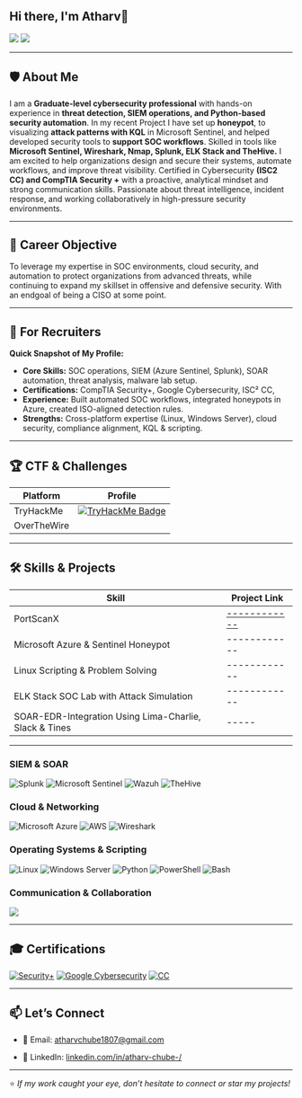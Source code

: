 ## Hi there, I'm Atharv👋
<a href="https://www.linkedin.com/in/atharv-chube"><img src="https://img.shields.io/badge/-LinkedIn-0072b1?&style=for-the-badge&logo=linkedin&logoColor=white" /></a> 
<a href="mailto:atharvchube1807@gmail.com"><img src="https://img.shields.io/badge/-Email_Me-D14836?style=for-the-badge&logo=gmail&logoColor=white" /></a>

---

## 🛡️ About Me
I am a **Graduate-level cybersecurity professional** with hands-on experience in **threat detection, SIEM operations, and Python-based security automation**. In my recent Project I have set up **honeypot**, to visualizing **attack patterns with KQL** in Microsoft Sentinel, and helped developed security tools to **support SOC workflows**. Skilled  in tools like **Microsoft Sentinel, Wireshark, Nmap, Splunk, ELK Stack and TheHive.** I am excited to help organizations design and secure their systems, automate workflows, and improve threat visibility. Certified in Cybersecurity **(ISC2 CC) and CompTIA Security +** with a proactive, analytical mindset and strong communication skills. Passionate about threat intelligence, incident response, and working collaboratively in high-pressure security environments. 

---

## 🎯 Career Objective
To leverage my expertise in SOC environments, cloud security, and automation to protect organizations from advanced threats, while continuing to expand my skillset in offensive and defensive security. With an endgoal of being a CISO at some point.

---

## 📌 For Recruiters
**Quick Snapshot of My Profile:**
- **Core Skills:** SOC operations, SIEM (Azure Sentinel, Splunk), SOAR automation, threat analysis, malware lab setup.
- **Certifications:** CompTIA Security+, Google Cybersecurity, ISC² CC, <!-- ISO 27001 Lead Auditor.-->
- **Experience:** Built automated SOC workflows, integrated honeypots in Azure, created ISO-aligned detection rules.
- **Strengths:** Cross-platform expertise (Linux, Windows Server), cloud security, compliance alignment, KQL & scripting.

---

## 🏆 CTF & Challenges
| Platform      | Profile |
|---------------|---------|
| TryHackMe     | [<img src="https://tryhackme-badges.s3.amazonaws.com/DEVILshead.png" alt="TryHackMe Badge" />](https://tryhackme.com/p/DEVILshead)
| OverTheWire   | <!-- [![OverTheWire Badge](https://img.shields.io/badge/-Writeups-4EAA25?style=for-the-badge&logo=gnu-bash&logoColor=white)](https://medium.com/@AChube/overthewire-bandit-walkthrough-a-beginners-path-to-master-linux-and-security-) --> |


---
## 🛠️ Skills & Projects
| Skill                                         | Project Link |
|-----------------------------------------------|--------------|
| PortScanX                 | [------------ ](https://github.com/apc1807/PortScanX)|
| Microsoft Azure & Sentinel Honeypot           | ------------ |
| Linux Scripting & Problem Solving             | ------------ |
| ELK Stack SOC Lab with Attack Simulation      | ------------ |
| SOAR-EDR-Integration Using Lima-Charlie, Slack & Tines |-----|

---
<!--
## 🔧 Tools & Technologies

### SOAR & Automation
[![Tines](https://img.shields.io/badge/-Tines-0072b1?&style=for-the-badge&logo=Tines&logoColor=white)](https://github.com/AChube/SOAR-EDR-Integration-Using-Lima-Charlie-Slack-Tines/tree/main)
[![LimaCharlie](https://img.shields.io/badge/-LimaCharlie-4D4D4D?&style=for-the-badge&logo=LimaCharlie&logoColor=white)](https://github.com/apc1807/SOAR-EDR-Integration-Using-Lima-Charlie-Slack-Tines/tree/main)
-->

### SIEM & SOAR
![Splunk](https://img.shields.io/badge/-Splunk-000000?style=for-the-badge&logo=Splunk&logoColor=white) ![Microsoft Sentinel](https://img.shields.io/badge/-Microsoft_Sentinel-0078D4?&style=for-the-badge&logo=Microsoft&logoColor=white) <!--(https://medium.com/@AChube/azure-honeypot-tracking-cyber-attacks-in-real-time-with-microsoft-sentinel-)--> ![Wazuh](https://img.shields.io/badge/-Wazuh-0047AB?style=for-the-badge&logo=Security&logoColor=white) <!--(https://medium.com/@AChube/comprehensive-soc-automation-project-integrating-wazuh-soar-and-thehive-)--> ![TheHive](https://img.shields.io/badge/-TheHive-FFD700?style=for-the-badge) <!--(https://medium.com/@AChube/comprehensive-soc-automation-project-integrating-wazuh-soar-and-thehive-)-->

### Cloud & Networking
![Microsoft Azure](https://img.shields.io/badge/-Microsoft_Azure-0078D4?&style=for-the-badge&logo=Microsoft-Azure&logoColor=white) <!--(https://medium.com/@AChube/azure-honeypot-tracking-cyber-attacks-in-real-time-with-microsoft-sentinel)--> ![AWS](https://img.shields.io/badge/-AWS-232F3E?style=for-the-badge&logo=amazon-aws&logoColor=white) ![Wireshark](https://img.shields.io/badge/-Wireshark-1679A7?&style=for-the-badge&logo=Wireshark&logoColor=white)

### Operating Systems & Scripting
![Linux](https://img.shields.io/badge/-Linux-FCC624?&style=for-the-badge&logo=Linux&logoColor=black) <!--(https://medium.com/@AChube/overthewire-bandit-walkthrough-a-beginners-path-to-master-linux-and-security-)--> ![Windows Server](https://img.shields.io/badge/-Windows_Server-0078D4?&style=for-the-badge&logo=Windows&logoColor=white) ![Python](https://img.shields.io/badge/-Python-3776AB?&style=for-the-badge&logo=Python&logoColor=white) ![PowerShell](https://img.shields.io/badge/-PowerShell-5391FE?&style=for-the-badge&logo=powershell&logoColor=white) ![Bash](https://img.shields.io/badge/-Bash_Scripting-4EAA25?&style=for-the-badge&logo=GNU-Bash&logoColor=white)

### Communication & Collaboration
<div>
   <!-- <a href="https://github.com/MHase00/SOAR-EDR-Integration-Using-Lima-Charlie-Slack-Tines/tree/main">--><img src="https://img.shields.io/badge/-Slack-4A154B?&style=for-the-badge&logo=Slack&logoColor=white" />  <!--</a>
</div> -->

</details>

---

## 🎓 Certifications
[![Security+](https://img.shields.io/badge/-Security%2B-FF0000?&style=for-the-badge&logo=CompTIA&logoColor=white)](https://www.credly.com/earner/earned/badge/58a2d447-afb5-4c56-b0fb-6c1acb233db4)
[![Google Cybersecurity](https://img.shields.io/badge/-Google%20Cybersecurity-4285F4?&style=for-the-badge&logo=Google&logoColor=white)](https://www.credly.com/earner/earned/badge/e5434f75-ecec-4adc-8829-bf2718731c25)
[![CC](https://img.shields.io/badge/CC-FFFFFF?style=for-the-badge&logo=ISC2&logoColor=black)](https://www.credly.com/earner/earned/badge/5c4cb335-a7cc-47a9-918a-130a940e0b7c)

<!-- [![ISO 27001 Lead Auditor](https://img.shields.io/badge/ISO%2027001%3A2022-Lead%20Auditor-6A0DAD?&style=for-the-badge)](https://www.credly.com/badges/002e9428-b53b-4df7-9d00-058ec292009b/public_url) -->

---

## 📫 Let’s Connect
- 📧 Email: atharvchube1807@gmail.com  
<!-- 🌐 Medium: [AChube](https://medium.com/@atharvchube)  -->
- 💼 LinkedIn: [linkedin.com/in/atharv-chube-/](https://www.linkedin.com/in/atharv-chube-/)  
---

⭐ *If my work caught your eye, don’t hesitate to connect or star my projects!*



<!--
**apc1807/apc1807** is a ✨ _special_ ✨ repository because its `README.md` (this file) appears on your GitHub profile.

Here are some ideas to get you started:

- 🔭 I’m currently working on ...
- 🌱 I’m currently learning ...
- 👯 I’m looking to collaborate on ...
- 🤔 I’m looking for help with ...
- 💬 Ask me about ...
- 📫 How to reach me: ...
- 😄 Pronouns: ...
- ⚡ Fun fact: ...
-->


